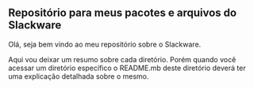 ## Repositório para meus pacotes e arquivos do Slackware

Olá, seja bem vindo ao meu repositório sobre o Slackware.

Aqui vou deixar um resumo sobre cada diretório. Porém quando você acessar um diretório específico o README.mb deste diretório deverá ter uma explicação
detalhada sobre o mesmo.
